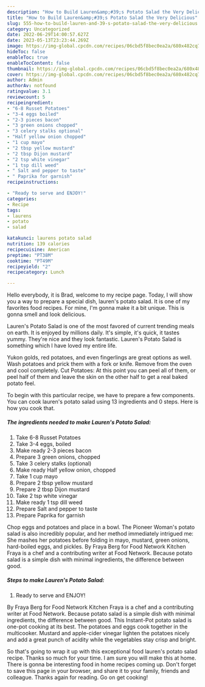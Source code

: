 ```yaml
---
description: "How to Build Lauren&amp;#39;s Potato Salad the Very Delicious"
title: "How to Build Lauren&amp;#39;s Potato Salad the Very Delicious"
slug: 555-how-to-build-lauren-and-39-s-potato-salad-the-very-delicious
category: Uncategorized
date: 2022-06-29T14:00:57.627Z
date: 2023-05-13T23:23:44.269Z
image: https://img-global.cpcdn.com/recipes/06cbd5f8bec0ea2a/680x482cq70/laurens-potato-salad-recipe-main-photo.jpg
hideToc: false
enableToc: true
enableTocContent: false
thumbnail: https://img-global.cpcdn.com/recipes/06cbd5f8bec0ea2a/680x482cq70/laurens-potato-salad-recipe-main-photo.jpg
cover: https://img-global.cpcdn.com/recipes/06cbd5f8bec0ea2a/680x482cq70/laurens-potato-salad-recipe-main-photo.jpg
author: Admin
authorAv: notfound
ratingvalue: 3.1
reviewcount: 5
recipeingredient:
- "6-8 Russet Potatoes"
- "3-4 eggs boiled"
- "2-3 pieces bacon"
- "3 green onions chopped"
- "3 celery stalks optional"
- "Half yellow onion chopped"
- "1 cup mayo"
- "2 tbsp yellow mustard"
- "2 tbsp Dijon mustard"
- "2 tsp white vinegar"
- "1 tsp dill weed"
- " Salt and pepper to taste"
- " Paprika for garnish"
recipeinstructions:

- "Ready to serve and ENJOY!"
categories:
- Recipe
tags:
- laurens
- potato
- salad

katakunci: laurens potato salad 
nutrition: 139 calories
recipecuisine: American
preptime: "PT38M"
cooktime: "PT49M"
recipeyield: "2"
recipecategory: Lunch

---
```



Hello everybody, it is Brad, welcome to my recipe page. Today, I will show you a way to prepare a special dish, lauren&#39;s potato salad. It is one of my favorites food recipes. For mine, I'm gonna make it a bit unique. This is gonna smell and look delicious.

Lauren&#39;s Potato Salad is one of the most favored of current trending meals on earth. It is enjoyed by millions daily. It's simple, it's quick, it tastes yummy. They're nice and they look fantastic. Lauren&#39;s Potato Salad is something which I have loved my entire life.

Yukon golds, red potatoes, and even fingerlings are great options as well. Wash potatoes and prick them with a fork or knife. Remove from the oven and cool completely. Cut Potatoes: At this point you can peel all of them, or peel half of them and leave the skin on the other half to get a real baked potato feel.


To begin with this particular recipe, we have to prepare a few components. You can cook lauren&#39;s potato salad using 13 ingredients and 0 steps. Here is how you cook that.

<!--inarticleads1-->

##### The ingredients needed to make Lauren&#39;s Potato Salad:

1. Take 6-8 Russet Potatoes
1. Take 3-4 eggs, boiled
1. Make ready 2-3 pieces bacon
1. Prepare 3 green onions, chopped
1. Take 3 celery stalks (optional)
1. Make ready Half yellow onion, chopped
1. Take 1 cup mayo
1. Prepare 2 tbsp yellow mustard
1. Prepare 2 tbsp Dijon mustard
1. Take 2 tsp white vinegar
1. Make ready 1 tsp dill weed
1. Prepare  Salt and pepper to taste
1. Prepare  Paprika for garnish


Chop eggs and potatoes and place in a bowl. The Pioneer Woman&#39;s potato salad is also incredibly popular, and her method immediately intrigued me: She mashes her potatoes before folding in mayo, mustard, green onions, hard-boiled eggs, and pickles. By Fraya Berg for Food Network Kitchen Fraya is a chef and a contributing writer at Food Network. Because potato salad is a simple dish with minimal ingredients, the difference between good. 

<!--inarticleads2-->

##### Steps to make Lauren&#39;s Potato Salad:


1. Ready to serve and ENJOY!

By Fraya Berg for Food Network Kitchen Fraya is a chef and a contributing writer at Food Network. Because potato salad is a simple dish with minimal ingredients, the difference between good. This Instant-Pot potato salad is one-pot cooking at its best. The potatoes and eggs cook together in the multicooker. Mustard and apple-cider vinegar lighten the potatoes nicely and add a great punch of acidity while the vegetables stay crisp and bright. 

So that's going to wrap it up with this exceptional food lauren&#39;s potato salad recipe. Thanks so much for your time. I am sure you will make this at home. There is gonna be interesting food in home recipes coming up. Don't forget to save this page in your browser, and share it to your family, friends and colleague. Thanks again for reading. Go on get cooking!
